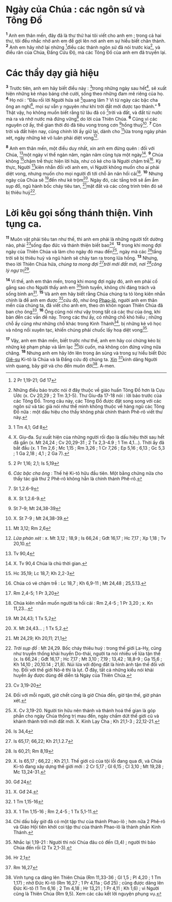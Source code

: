 # Ngày của Chúa : các ngôn sứ và Tông Đồ
<sup><b>1</b></sup> Anh em thân mến, đây đã là thư thứ hai tôi viết cho anh em ; trong cả hai thư, tôi đều nhắc nhở anh em để gợi lên nơi anh em sự hiểu biết chân thành. <sup><b>2</b></sup> Anh em hãy nhớ lại những [^1@-fb9308ce-cf14-4be7-87ad-b7707f60d5f7]điều các thánh ngôn sứ đã nói trước kia[^1-fb9308ce-cf14-4be7-87ad-b7707f60d5f7], và điều răn của Chúa, Đấng Cứu Độ, mà các Tông Đồ của anh em đã truyền lại.


# Các thầy dạy giả hiệu
<sup><b>3</b></sup> Trước tiên, anh em hãy biết điều này : [^2@-fb9308ce-cf14-4be7-87ad-b7707f60d5f7]trong những ngày sau hết[^2-fb9308ce-cf14-4be7-87ad-b7707f60d5f7], sẽ xuất hiện những kẻ nhạo báng chê cười, sống theo những đam mê riêng của họ. <sup><b>4</b></sup> Họ nói : “Đâu rồi lời Người hứa sẽ [^3@-fb9308ce-cf14-4be7-87ad-b7707f60d5f7]quang lâm ? Vì từ ngày các bậc cha ông an nghỉ[^3-fb9308ce-cf14-4be7-87ad-b7707f60d5f7], mọi sự vẫn y nguyên như khi trời đất mới được tạo thành.” <sup><b>5</b></sup> Thật vậy, họ không muốn biết rằng từ lâu đã có [^4@-fb9308ce-cf14-4be7-87ad-b7707f60d5f7]trời và đất, và đất từ nước mà ra và nhờ nước mà đứng vững[^4-fb9308ce-cf14-4be7-87ad-b7707f60d5f7] do lời của Thiên Chúa. <sup><b>6</b></sup> Cũng vì các nguyên cớ ấy, thế gian thời đó đã tiêu vong trong cơn [^5@-fb9308ce-cf14-4be7-87ad-b7707f60d5f7]hồng thuỷ[^5-fb9308ce-cf14-4be7-87ad-b7707f60d5f7]. <sup><b>7</b></sup> Còn trời và đất hiện nay, cũng chính lời ấy giữ lại, dành cho [^6@-fb9308ce-cf14-4be7-87ad-b7707f60d5f7]lửa trong ngày phán xét, ngày những kẻ vô luân phải diệt vong[^6-fb9308ce-cf14-4be7-87ad-b7707f60d5f7].

<sup><b>8</b></sup> Anh em thân mến, một điều duy nhất, xin anh em đừng quên : đối với Chúa, [^7@-fb9308ce-cf14-4be7-87ad-b7707f60d5f7]một ngày ví thể ngàn năm, ngàn năm cũng tựa một ngày[^7-fb9308ce-cf14-4be7-87ad-b7707f60d5f7]. <sup><b>9</b></sup> Chúa không [^8@-fb9308ce-cf14-4be7-87ad-b7707f60d5f7]chậm trễ thực hiện lời hứa, như có kẻ cho là Người chậm trễ[^8-fb9308ce-cf14-4be7-87ad-b7707f60d5f7]. Kỳ thực, Người [^9@-fb9308ce-cf14-4be7-87ad-b7707f60d5f7]kiên nhẫn đối với anh em, vì Người không muốn cho ai phải diệt vong, nhưng muốn cho mọi người đi tới chỗ ăn năn hối cải[^9-fb9308ce-cf14-4be7-87ad-b7707f60d5f7]. <sup><b>10</b></sup> Nhưng ngày của Chúa sẽ [^10@-fb9308ce-cf14-4be7-87ad-b7707f60d5f7]đến như kẻ trộm[^10-fb9308ce-cf14-4be7-87ad-b7707f60d5f7]. Ngày đó, các tầng trời sẽ ầm ầm sụp đổ, ngũ hành bốc cháy tiêu tan, [^11@-fb9308ce-cf14-4be7-87ad-b7707f60d5f7]mặt đất và các công trình trên đó sẽ bị thiêu huỷ[^11-fb9308ce-cf14-4be7-87ad-b7707f60d5f7].


# Lời kêu gọi sống thánh thiện. Vinh tụng ca.
<sup><b>11</b></sup> Muôn vật phải tiêu tan như thế, thì anh em phải là những người tốt dường nào, phải [^12@-fb9308ce-cf14-4be7-87ad-b7707f60d5f7]sống đạo đức và thánh thiện biết bao[^12-fb9308ce-cf14-4be7-87ad-b7707f60d5f7], <sup><b>12</b></sup> trong khi mong đợi ngày của Thiên Chúa và làm cho ngày đó mau đến[^13-fb9308ce-cf14-4be7-87ad-b7707f60d5f7], ngày mà các [^13@-fb9308ce-cf14-4be7-87ad-b7707f60d5f7]tầng trời sẽ bị thiêu huỷ và ngũ hành sẽ chảy tan ra trong lửa hồng. <sup><b>13</b></sup> Nhưng, theo lời Thiên Chúa hứa, *chúng ta mong đợi [^14@-fb9308ce-cf14-4be7-87ad-b7707f60d5f7]trời mới đất mới, nơi [^15@-fb9308ce-cf14-4be7-87ad-b7707f60d5f7]công lý ngự trị*[^14-fb9308ce-cf14-4be7-87ad-b7707f60d5f7].

<sup><b>14</b></sup> Vì thế, anh em thân mến, trong khi mong đợi ngày đó, anh em phải cố gắng sao cho Người thấy anh em [^16@-fb9308ce-cf14-4be7-87ad-b7707f60d5f7]tinh tuyền, không chi đáng trách và sống bình an[^15-fb9308ce-cf14-4be7-87ad-b7707f60d5f7]. <sup><b>15</b></sup> Và anh em hãy biết rằng Chúa chúng ta tỏ lòng kiên nhẫn chính là để anh em được [^17@-fb9308ce-cf14-4be7-87ad-b7707f60d5f7]cứu độ, như ông [Phao-lô](), người anh em thân mến của chúng ta, đã viết cho anh em, theo ơn khôn ngoan Thiên Chúa đã ban cho ông[^16-fb9308ce-cf14-4be7-87ad-b7707f60d5f7]. <sup><b>16</b></sup> Ông cũng nói như vậy trong tất cả các thư của ông, khi bàn đến các vấn đề này. Trong các thư ấy, có những chỗ khó hiểu ; những chỗ ấy cũng như những chỗ khác trong Kinh Thánh[^17-fb9308ce-cf14-4be7-87ad-b7707f60d5f7], bị những kẻ vô học và nông nổi xuyên tạc, khiến chúng phải chuốc lấy hoạ diệt vong[^18-fb9308ce-cf14-4be7-87ad-b7707f60d5f7].

<sup><b>17</b></sup> Vậy, anh em thân mến, biết trước như thế, anh em hãy coi chừng kẻo bị những kẻ phạm pháp và lầm lạc [^18@-fb9308ce-cf14-4be7-87ad-b7707f60d5f7]lôi cuốn, mà không còn đứng vững nữa chăng. <sup><b>18</b></sup> Nhưng anh em hãy lớn lên trong ân sủng và trong sự hiểu biết Đức [Giê-su]() Ki-tô là Chúa và là Đấng cứu độ chúng ta. [Xin]() [^19@-fb9308ce-cf14-4be7-87ad-b7707f60d5f7]kính dâng Người vinh quang, bây giờ và cho đến muôn đời[^19-fb9308ce-cf14-4be7-87ad-b7707f60d5f7]. A-men.

[^1-fb9308ce-cf14-4be7-87ad-b7707f60d5f7]: Những điều báo trước nói ở đây thuộc về giáo huấn Tông Đồ hơn là Cựu Ước (x. Cv 20,29 ; 2 Tm 3,1-5). Thư Giu-đa 17-18 nói : lời báo trước của các Tông Đồ. Trong câu này, các Tông Đồ được đặt song song với các ngôn sứ và tác giả nói như thể mình không thuộc về hàng ngũ các Tông Đồ nữa : một dấu hiệu cho thấy không phải chính thánh Phê-rô viết thư này.
[^2-fb9308ce-cf14-4be7-87ad-b7707f60d5f7]: X. Giu-đa. Sự xuất hiện của những người rối đạo là dấu hiệu thời sau hết đã gần (x. Mt 24,24 ; Cv 20,29-31 ; 2 Tx 2,3-4.9 ; 1 Tm 4,1...). Thời ấy đã bắt đầu (x. 1 Tm 2,6 ; Mc 1,15 ; Rm 3,26 ; 1 Cr 7,26 ; Ep 5,16 ; 6,13 ; Gc 5,3 ; 1 Ga 2,18 ; 4,1 ; 2 Ga 7).
[^3-fb9308ce-cf14-4be7-87ad-b7707f60d5f7]: *Các bậc cha ông* : Thế hệ Ki-tô hữu đầu tiên. Một bằng chứng nữa cho thấy tác giả thư 2 Phê-rô không hẳn là chính thánh Phê-rô.
[^4-fb9308ce-cf14-4be7-87ad-b7707f60d5f7]: X. St 1,2.6-9.
[^5-fb9308ce-cf14-4be7-87ad-b7707f60d5f7]: X. St 7-9 ; Mt 24,38-39.
[^6-fb9308ce-cf14-4be7-87ad-b7707f60d5f7]: *Lửa phán xét* : x. Mt 3,12 ; 18,9 ; Is 66,24 ; Gđt 16,17 ; Hc 7,17 ; Xp 1,18 ; Tv 20,10.
[^7-fb9308ce-cf14-4be7-87ad-b7707f60d5f7]: X. Tv 90,4 Chúa là chủ thời gian.
[^8-fb9308ce-cf14-4be7-87ad-b7707f60d5f7]: Chúa có vẻ chậm trễ : Lc 18,7 ; Kh 6,9-11 ; Mt 24,48 ; 25,5.13.
[^9-fb9308ce-cf14-4be7-87ad-b7707f60d5f7]: Chúa kiên nhẫn muốn người ta hối cải : Rm 2,4-5 ; 1 Pr 3,20 ; x. Kn 11,23...
[^10-fb9308ce-cf14-4be7-87ad-b7707f60d5f7]: X. Mt 24,43... ; 1 Tx 5,2.
[^11-fb9308ce-cf14-4be7-87ad-b7707f60d5f7]: *Trời sụp đổ* : Mt 24,29. Bốc cháy thiêu huỷ : trong thế giới La-Hy, cũng như truyền thống khải huyền Do-thái, người ta nói nhiều về lửa tận thế (x. Is 66,24 ; Gđt 16,17 ; Hc 7,17 ; Mt 3,10 ; 7,19 ; 13,42 ; 18,8-9 ; Ga 15,6 ; Kh 14,10 ; 20,10.14 ; 21,8). Núi lửa với động đất là hình ảnh tận thế đối với họ. Đối với thế giới Nô-ê thì là lụt. Ở đây, tất cả những kiểu nói khải huyền ấy được dùng để diễn tả Ngày của Thiên Chúa.
[^12-fb9308ce-cf14-4be7-87ad-b7707f60d5f7]: Đối với mỗi người, giờ chết cũng là giờ Chúa đến, giờ tận thế, giờ phán xét.
[^13-fb9308ce-cf14-4be7-87ad-b7707f60d5f7]: X. Cv 3,19-20. Người tín hữu nên thánh và thánh hoá thế gian là góp phần cho ngày Chúa thống trị mau đến, ngày chấm dứt thế giới cũ và khánh thành trời mới đất mới. X. Kinh Lạy Cha ; Kh 21,1-3 ; 22,12-21.
[^14-fb9308ce-cf14-4be7-87ad-b7707f60d5f7]: X. Is 65,17 ; 66,22 ; Kh 21,1. Thế giới cũ của tội lỗi đang qua đi, và Chúa Ki-tô đang xây dựng thế giới mới : 2 Cr 5,17 ; Gl 6,15 ; Cl 3,10 ; Mt 19,28 ; Mc 13,24-31.
[^15-fb9308ce-cf14-4be7-87ad-b7707f60d5f7]: X. Gđ 24.
[^16-fb9308ce-cf14-4be7-87ad-b7707f60d5f7]: X. 1 Tm 1,15-16 ; Rm 2,4-5 ; 1 Tx 5,1-11.
[^17-fb9308ce-cf14-4be7-87ad-b7707f60d5f7]: Chỉ dấu bấy giờ đã có một tập thư của thánh Phao-lô ; hơn nữa 2 Phê-rô và Giáo Hội tiên khởi coi tập thư của thánh Phao-lô là thành phần Kinh Thánh.
[^18-fb9308ce-cf14-4be7-87ad-b7707f60d5f7]: Nhắc lại 1,19-21 : Người thì nói Chúa đâu có đến (3,4) ; người thì bảo Chúa đến rồi (2 Tx 2,1-3).
[^19-fb9308ce-cf14-4be7-87ad-b7707f60d5f7]: Vinh tụng ca dâng lên Thiên Chúa (Rm 11,33-36 ; Gl 1,5 ; Pl 4,20 ; 1 Tm 1,17) ; nhờ Đức Ki-tô (Rm 16,27 ; 1 Pr 4,11a ; Gđ 25) ; cũng được dâng lên Đức Ki-tô (1 Tm 6,16 ; 2 Tm 4,18 ; Hr 13,21 ; 1 Pr 4,11 ; Kh 1,6) ; vì Người cũng là Thiên Chúa (Rm 9,5). Xem các câu kết lời nguyện phụng vụ.
[^1@-fb9308ce-cf14-4be7-87ad-b7707f60d5f7]: 2 Pr 1,19-21; Gđ 17
[^2@-fb9308ce-cf14-4be7-87ad-b7707f60d5f7]: 1 Tm 4,1; Gđ 8
[^3@-fb9308ce-cf14-4be7-87ad-b7707f60d5f7]: 2 Pr 1,16; 2,1; Is 5,19
[^4@-fb9308ce-cf14-4be7-87ad-b7707f60d5f7]: St 1,2.6-9
[^5@-fb9308ce-cf14-4be7-87ad-b7707f60d5f7]: St 7–9; Mt 24,38-39
[^6@-fb9308ce-cf14-4be7-87ad-b7707f60d5f7]: Mt 3,12; Rm 2,6
[^7@-fb9308ce-cf14-4be7-87ad-b7707f60d5f7]: Tv 90,4
[^8@-fb9308ce-cf14-4be7-87ad-b7707f60d5f7]: Hc 35,19; Lc 18,7; Kh 2,2-3
[^9@-fb9308ce-cf14-4be7-87ad-b7707f60d5f7]: Rm 2,4-5; 1 Pr 3,20
[^10@-fb9308ce-cf14-4be7-87ad-b7707f60d5f7]: Mt 24,43; 1 Tx 5,2
[^11@-fb9308ce-cf14-4be7-87ad-b7707f60d5f7]: Mt 24,29; Kh 20,11; 21,1
[^12@-fb9308ce-cf14-4be7-87ad-b7707f60d5f7]: Cv 3,19-20
[^13@-fb9308ce-cf14-4be7-87ad-b7707f60d5f7]: Is 34,4
[^14@-fb9308ce-cf14-4be7-87ad-b7707f60d5f7]: Is 65,17; 66,22; Kh 21,1.2.7
[^15@-fb9308ce-cf14-4be7-87ad-b7707f60d5f7]: Is 60,21; Rm 8,19
[^16@-fb9308ce-cf14-4be7-87ad-b7707f60d5f7]: Gđ 24
[^17@-fb9308ce-cf14-4be7-87ad-b7707f60d5f7]: 1 Tm 1,15-16
[^18@-fb9308ce-cf14-4be7-87ad-b7707f60d5f7]: Hr 2,1
[^19@-fb9308ce-cf14-4be7-87ad-b7707f60d5f7]: Rm 16,27